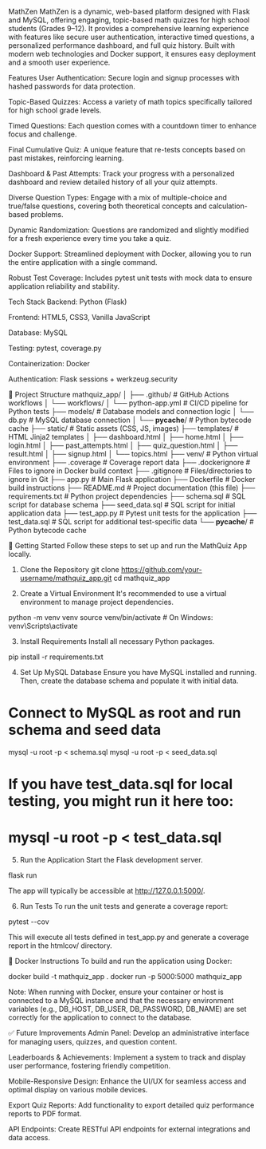 MathZen
MathZen is a dynamic, web-based platform designed with Flask and MySQL, offering engaging, topic-based math quizzes for high school students (Grades 9–12). It provides a comprehensive learning experience with features like secure user authentication, interactive timed questions, a personalized performance dashboard, and full quiz history. Built with modern web technologies and Docker support, it ensures easy deployment and a smooth user experience.

 Features
 User Authentication: Secure login and signup processes with hashed passwords for data protection.

 Topic-Based Quizzes: Access a variety of math topics specifically tailored for high school grade levels.

 Timed Questions: Each question comes with a countdown timer to enhance focus and challenge.

 Final Cumulative Quiz: A unique feature that re-tests concepts based on past mistakes, reinforcing learning.

 Dashboard & Past Attempts: Track your progress with a personalized dashboard and review detailed history of all your quiz attempts.

 Diverse Question Types: Engage with a mix of multiple-choice and true/false questions, covering both theoretical concepts and calculation-based problems.

 Dynamic Randomization: Questions are randomized and slightly modified for a fresh experience every time you take a quiz.

 Docker Support: Streamlined deployment with Docker, allowing you to run the entire application with a single command.

 Robust Test Coverage: Includes pytest unit tests with mock data to ensure application reliability and stability.

 Tech Stack
Backend: Python (Flask)

Frontend: HTML5, CSS3, Vanilla JavaScript

Database: MySQL

Testing: pytest, coverage.py

Containerization: Docker

Authentication: Flask sessions + werkzeug.security

📁 Project Structure
mathquiz_app/
│
├── .github/                  # GitHub Actions workflows
│   └── workflows/
│       └── python-app.yml    # CI/CD pipeline for Python tests
├── models/                   # Database models and connection logic
│   └── db.py                 # MySQL database connection
│   └── __pycache__/          # Python bytecode cache
├── static/                   # Static assets (CSS, JS, images)
├── templates/                # HTML Jinja2 templates
│   ├── dashboard.html
│   ├── home.html
│   ├── login.html
│   ├── past_attempts.html
│   ├── quiz_question.html
│   ├── result.html
│   ├── signup.html
│   └── topics.html
├── venv/                     # Python virtual environment
├── .coverage                 # Coverage report data
├── .dockerignore             # Files to ignore in Docker build context
├── .gitignore                # Files/directories to ignore in Git
├── app.py                    # Main Flask application
├── Dockerfile                # Docker build instructions
├── README.md                 # Project documentation (this file)
├── requirements.txt          # Python project dependencies
├── schema.sql                # SQL script for database schema
├── seed_data.sql             # SQL script for initial application data
├── test_app.py               # Pytest unit tests for the application
├── test_data.sql             # SQL script for additional test-specific data
└── __pycache__/              # Python bytecode cache

🚀 Getting Started
Follow these steps to set up and run the MathQuiz App locally.

1. Clone the Repository
git clone https://github.com/your-username/mathquiz_app.git
cd mathquiz_app

2. Create a Virtual Environment
It's recommended to use a virtual environment to manage project dependencies.

python -m venv venv
source venv/bin/activate  # On Windows: venv\Scripts\activate

3. Install Requirements
Install all necessary Python packages.

pip install -r requirements.txt

4. Set Up MySQL Database
Ensure you have MySQL installed and running. Then, create the database schema and populate it with initial data.

# Connect to MySQL as root and run schema and seed data
mysql -u root -p < schema.sql
mysql -u root -p < seed_data.sql
# If you have test_data.sql for local testing, you might run it here too:
# mysql -u root -p < test_data.sql

5. Run the Application
Start the Flask development server.

flask run

The app will typically be accessible at http://127.0.0.1:5000/.

6. Run Tests
To run the unit tests and generate a coverage report:

pytest --cov

This will execute all tests defined in test_app.py and generate a coverage report in the htmlcov/ directory.

🐳 Docker Instructions
To build and run the application using Docker:

docker build -t mathquiz_app .
docker run -p 5000:5000 mathquiz_app

Note: When running with Docker, ensure your container or host is connected to a MySQL instance and that the necessary environment variables (e.g., DB_HOST, DB_USER, DB_PASSWORD, DB_NAME) are set correctly for the application to connect to the database.

✅ Future Improvements
Admin Panel: Develop an administrative interface for managing users, quizzes, and question content.

Leaderboards & Achievements: Implement a system to track and display user performance, fostering friendly competition.

Mobile-Responsive Design: Enhance the UI/UX for seamless access and optimal display on various mobile devices.

Export Quiz Reports: Add functionality to export detailed quiz performance reports to PDF format.

API Endpoints: Create RESTful API endpoints for external integrations and data access.

